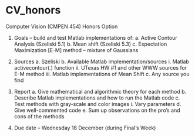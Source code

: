 CV_honors
=========

Computer Vision (CMPEN 454) Honors Option

1. Goals – build and test Matlab implementations of:
    a. Active Contour Analysis (Szeliski 5.1)
    b. Mean shift (Szeliski 5.3)
    c. Expectation Maximization [E-M] method – mixture of Gaussians

2. Sources
    a. Szeliski
    b. Available Matlab implementation/sources
        i. Matlab activecontour(.) function
        ii. UTexas HW #1 and other WWW sources for E-M method
        iii. Matlab implementations of Mean Shift
    c. Any source you find

3. Report
    a. Give mathematical and algorithmic theory for each method
    b. Describe Matlab implementations and how to run the Matlab code
    c. Test methods with gray-scale and color images
        i. Vary parameters
    d. Give well-commented code
    e. Sum up observations on the pro’s and cons of the methods

4. Due date – Wednesday 18 December (during Final’s Week)
